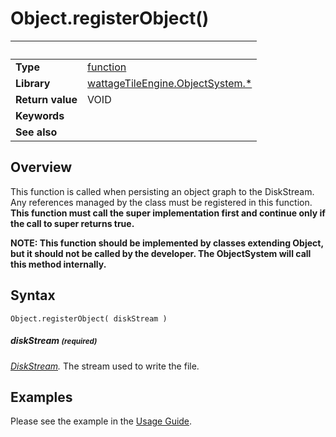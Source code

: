 # Object.registerObject()

|                      | &nbsp;
| -------------------- | ---------------------------------------------------------------
| __Type__             | [function](http://docs.coronalabs.com/api/type/Function.html)
| __Library__          | [wattageTileEngine.ObjectSystem.*](../lib_objectSystem.markdown)
| __Return value__     | VOID
| __Keywords__         |
| __See also__         |


## Overview

This function is called when persisting an object graph to the DiskStream.
Any references managed by the class must be registered in this function.
**This function must call the super implementation first and continue
only if the call to super returns true.**

**NOTE: This function should be implemented by classes extending Object,
but it should not be called by the developer.  The ObjectSystem will
call this method internally.**

## Syntax

	Object.registerObject( diskStream )

##### diskStream <small>(required)</small>
_[DiskStream](../diskStream/type_diskStream)._
The stream used to write the file.

## Examples

Please see the example in the
[Usage Guide](../usageGuide.markdown#Example).